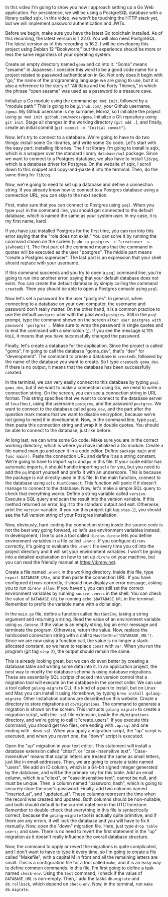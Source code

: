 In this video I'm going to show you how I approach setting up a Go Web application.
For persistence, we will be using a PostgreSQL database with a library called sqlx.
In this video, we won't be touching the HTTP stack yet, but we will implement password authentication and JWTs.

Before we begin, make sure you have the latest Go toolchain installed.
As of this recording, the latest version is 1.22.0.
You will also need PostgreSQL. The latest version as of this recording is 16.2.
I will be developing this project using Debian 12 "Bookworm," but the experience should be more or less the same regardless of your operating system.

Create an empty directory named `goma` and cd into it.
"Goma" means "sesame" in Japanese.
I consider this word to be a good code name for a project related to password authentication in Go.
Not only does it begin with "go," the name of the programming language we are going to use, but it is also a reference to the story of "Ali Baba and the Forty Thieves," in which the phrase "open sesame" was used as a password to a treasure cave.

Initialize a Go module using the command `go mod init`, followed by a "module path."
This is going to be `github.com/`, your Github username, `/goma`.
My Github username is my surname, Moroz, so I initialize the project using `go mod init github.com/moroz/goma`.
Initialize a Git repository using `git init`.
Stage all changes in the working directory (`git add .`), and finally, create an initial commit (`git commit -m "Initial commit"`).

Now, let's try to connect to a database.
We're going to have to do two things: install some Go libraries, and write some Go code.
Let's start with the easy part: installing libraries.
The first library I'm going to install is sqlx, which is a wrapper over the standard library `database/sql` package.
Since we want to connect to a Postgres database, we also have to install `lib/pq`, which is a database driver for Postgres.
On the website of sqlx, I scroll down to this snippet and copy-and-paste it into the terminal.
Then, do the same thing for `lib/pq`.

Now, we're going to need to set up a database and define a connection string.
If you already know how to connect to a Postgres database using a connection URL, you can skip to the next section.

First, make sure that you can connect to Postgres using `psql`.
When you type `psql` in the command line, you should get connected to the default database, which is named the same as your system user.
In my case, it is my first name, karol.

If you have just installed Postgres for the first time, you can run into this error saying that the "role does not exist."
You can solve it by running the command shown on the screen (`sudo su postgres -c "createuser -s $(whoami)"`).
The first part of the command means that the command in quotes will be executed as the user "postgres".
The middle part means "create a Postgres superuser".
The last part is an expression that your shell should replace with your username.

If this command succeeds and you try to open a `psql` command line, you're going to run into another error, saying that your default database does not exist.
You can create the default database by simply calling the command `createdb`.
Then you should be able to open a Postgres console using `psql`.

Now let's set a password for the user "postgres".
In general, when connecting to a database on your own computer, the username and password don't really matter.
On the other hand, it is a common practice to use the default `postgres` user with the password `postgres`.
Still in the `psql` prompt, type the command shown on the screen `alter user postgres with password 'postgres';`.
Make sure to wrap the password in single quotes and to end the command with a semicolon (;).
If you see the message `ALTER ROLE`, it means that you have successfully changed the password.

Finally, let's create a database for the application.
Since the project is called "goma", I'm going to call the database "goma_dev", that's "dev" for "development".
The command to create a database is `createdb`, followed by the name of the database you want to create.
So I type `createdb goma_dev`. If there is no output, it means that the database has been successfully created.

In the terminal, we can very easily connect to this database by typing `psql goma_dev`, but if we want to make a connection using Go, we need to write a connection string.
On the screen, you can see a connection string in URL format.
This string specifies that we want to connect to the database server at `localhost`, using the username `postgres`, and the password `postgres`.
We want to connect to the database called `goma_dev`, and the part after the question mark means that we want to disable encryption, because we're not going to need it in development.
Now, in the command line, type `psql`, then paste this connection string and wrap it in double quotes. You should be able to connect to the database, just like before.

At long last, we can write some Go code. Make sure you are in the correct working directory, which is where you have initialized a Go module.
Create a file named main.go and open it in a code editor.
Define `package main` and `func main()`. Paste the connection URL and define it as a string constant.
We're going to have to import `sqlx` and `pq` in this file. If your code editor has automatic imports, it should handle importing `sqlx` for you, but you need to add the `pq` import yourself and prefix it with an underscore. This is because the package is not directly used in this file.
In the main function, connect to the database using `sqlx.MustConnect`. This function will panic if it doesn't manage to connect to the database.
Now, let's make a simple SQL query to check that everything works. Define a string variable called `version`.
Execute a SQL query and scan the result into the version variable.
If this method returned an error, log it to the standard output and exit. Otherwise, print the `version` variable.
If you run this project (git tag `step-1`), you should see the full version string of your Postgres installation.

Now, obviously, hard-coding the connection string inside the source code is not the best way going forward, so let's use environment variables instead.
In development, I like to use a tool called `direnv`.
`direnv` lets you define environment variables in a file called `.envrc`.
If you configure `direnv` correctly, it's going to evaluate the `.envrc` file every time you cd into the project directory and it will set your environment variables.
I won't be going into a detailed explanation on how to set up `direnv` on your machine, but you can read the friendly manual at https://direnv.net.

Create a file named `.envrc` in the working directory. Inside this file, type `export DATABASE_URL=`, and then paste the connection URL.
If you have configured `direnv` correctly, it should now display an error message, asking you to run `direnv allow`. If you haven't, you can still set the correct environment variables by running `source .envrc` in the shell.
You can check the value of `DATABASE_URL` by running `echo $DATABASE_URL` in the terminal. Remember to prefix the variable name with a dollar sign.

In the `main.go` file, define a function called `MustGetEnv`, taking a string argument and returning a string.
Read the value of an environment variable using `os.Getenv`. If the value is an empty string, log an error message and terminate the program.
Otherwise, return the value.
Now, replace the hardcoded connection string with a call to `MustGetEnv("DATABASE_URL")`. Since we are now using a function call, the value is no longer a stack-allocated constant, so we have to replace `const` with `var`.
When you run the program (git tag `step-2`), the output should remain the same.

This is already looking great, but we can do even better by creating a database table and writing some data into it.
In an application project, the best way to modify the database schema is using database migrations.
These are essentially SQL scripts checked into version control that a migration tool will execute on the database in the correct order.
We can use a tool called `golang-migrate` CLI. It's kind of a pain to install, but on Linux and Mac you can install it using Homebrew, by typing `brew install golang-migrate`. Other installation options are described on this website.
Create a directory to store migrations at `db/migrations`.
The command to generate a migration is shown on the screen. This instructs `golang-migrate` to create a migration script, with the `.sql` file extension, inside the `db/migrations` directory, and we're going to call it "create_users".
If you execute this command, you should get two files, one ending with `.up.sql` and one ending with `.down.sql`.
When you apply a migration script, the "up" script is executed, and when you revert one, the "down" script is executed.

Open the "up" migration in your text editor.
This statement will install a database extension called "citext", or "case-insensitive text".
"Case-insensitive" means that capital letters are treated the same as small letters, just like in email addresses.
Then, we are going to create a table named "users". We add an ID column, which is a 64-bit signed integer generated by the database, and will be the primary key for this table.
Add an email column, which is a "citext", or "case-insensitive text", cannot be null, and must be unique.
Then, a column named "password_hash", which is going to securely store the user's password.
Finally, add two columns named "inserted_at", and "updated_at". These columns represent the time when the record was created and updated. Both columns should be non-nullable, and both should default to the current datetime in the UTC timezone.
Remember to double-check that everything in this file is syntactically correct, because the `golang-migrate` tool is actually quite primitive, and if there are any errors, it will lock the database and you will have to fix it manually.
Now, open the "down" migration file. Here, just type `drop table users;` and save. There is no need to revert the first statement in the "up" migration as it doesn't really influence the overall database structure.

Now, the command to apply or revert the migrations is quite complicated, and I don't want to have to type it every time, so I'm going to create a file called "Makefile", with a capital M in front and all the remaining letters are small.
This is a configuration file for a tool called `make`, and it is an easy way to define common commands.
In this file, I'm first going to define a task named `check-env`.
Using the `test` command, I check if the value of `DATABASE_URL` is non-empty.
Then, I add the tasks `db.migrate` and `db.rollback`, which depend on `check-env`.
Now, in the terminal, run `make db.migrate`.
